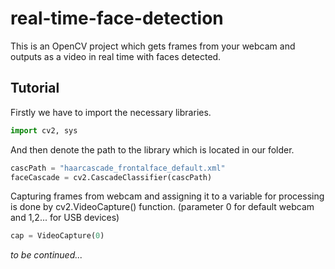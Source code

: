 # real-time-face-detection

This is an OpenCV project which gets frames from your webcam and outputs as a video in real time with faces detected.

## Tutorial

Firstly we have to import the necessary libraries.

```python
import cv2, sys
```

And then denote the path to the library which is located in our folder.

```python
cascPath = "haarcascade_frontalface_default.xml"
faceCascade = cv2.CascadeClassifier(cascPath)
```

Capturing frames from webcam and assigning it to a variable for processing is done by cv2.VideoCapture() function. (parameter 0 for default webcam and 1,2... for USB devices)

```python
cap = VideoCapture(0)
```

*to be continued...*
